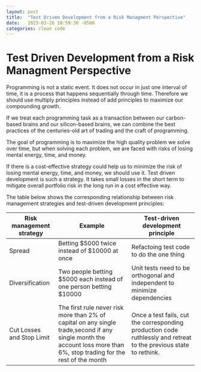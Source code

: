 ```yaml
---
layout: post
title:  "Test Driven Development from a Risk Managment Perspective"
date:   2023-03-26 10:59:30 -0500
categories: clean code
---
```


# Test Driven Development from a Risk Managment Perspective

Programming is not a static event. It does not occur in just one interval of time, it is a process that happens sequentially through time. Therefore we should use multiply principles instead of add principles to maximize our compounding growth. 

If we treat each programming task as a transaction between our carbon-based brains and our silicon-based brains, we can combine the best practices of the centuries-old art of trading and the craft of programming.

The goal of programming is to maximize the high quality problem we solve over time, but when solving each problem, we are faced with risks of losing mental energy, time, and money. 

If there is a cost-effective strategy could help us to minimize the risk of losing mental energy, time, and money, we should use it. Test driven development is such a strategy. It takes small losses in the short term to mitigate overall portfolio risk in the long run in a cost effective way.

The table below shows the corresponding relationship between risk management strategies and test-driven development principles:

|Risk management strategy|Example|Test-driven development principle|
|----------|----------|----------|
|Spread|Betting $5000 twice instead of $10000 at once|Refactoing test code to do the one thing|
|Diversification|Two people betting $5000 each instead of one person betting $10000|Unit tests need to be orthogonal and independent to minimize dependencies|
|Cut Losses and Stop Limit|The first rule never risk more than 2% of capital on any single trade,second if any single month the account loss more than 6%, stop trading for the rest of the month|Once a test fails, cut the corresponding production code ruthlessly and retreat to the previous state to rethink.
